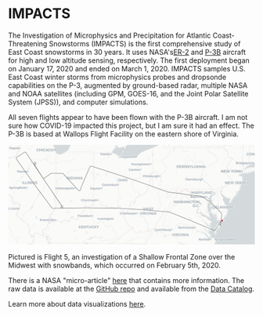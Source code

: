 # IMPACTS

The Investigation of Microphysics and Precipitation for Atlantic Coast-Threatening Snowstorms (IMPACTS) is the first comprehensive study of East Coast snowstorms in 30 years. It uses NASA's[ER-2](https://www.nasa.gov/centers/armstrong/news/FactSheets/FS-046-DFRC.html) and [P-3B](https://www.nasa.gov/mission_pages/icebridge/instruments/p3b.html) aircraft for high and low altitude sensing, respectively. The first deployment began on January 17, 2020 and ended on March 1, 2020. IMPACTS samples U.S. East Coast winter storms from microphysics probes and dropsonde capabilities on the P-3, augmented by ground-based radar, multiple NASA and NOAA satellites (including GPM, GOES-16, and the Joint Polar Satellite System (JPSS)), and computer simulations. 

All seven flights appear to have been flown with the P-3B aircraft. I am not sure how COVID-19 impacted this project, but I am sure it had an effect. The P-3B is based at Wallops Flight Facility on the eastern shore of Virginia.

![IMPACTS Flight 5 from Wallops to the midwest](https://raw.githubusercontent.com/alexkenan/nasa_impacts/main/img/flight5.png "Flight 5")

Pictured is Flight 5, an investigation of a Shallow Frontal Zone over the Midwest with snowbands, which occurred on February 5th, 2020.

There is a NASA "micro-article" [here](https://ghrc.nsstc.nasa.gov/home/micro-articles/investigation-microphysics-and-precipitation-atlantic-coast-threatening-snowstorms) that contains more information. The raw data is available at the [GitHub repo]() and available from the [Data Catalog](https://catalog.data.gov/dataset/p-3-meteorological-and-navigation-data-impacts-v1).

Learn more about data visualizations [here](https://www.alexkenan.com/pyviz/).
